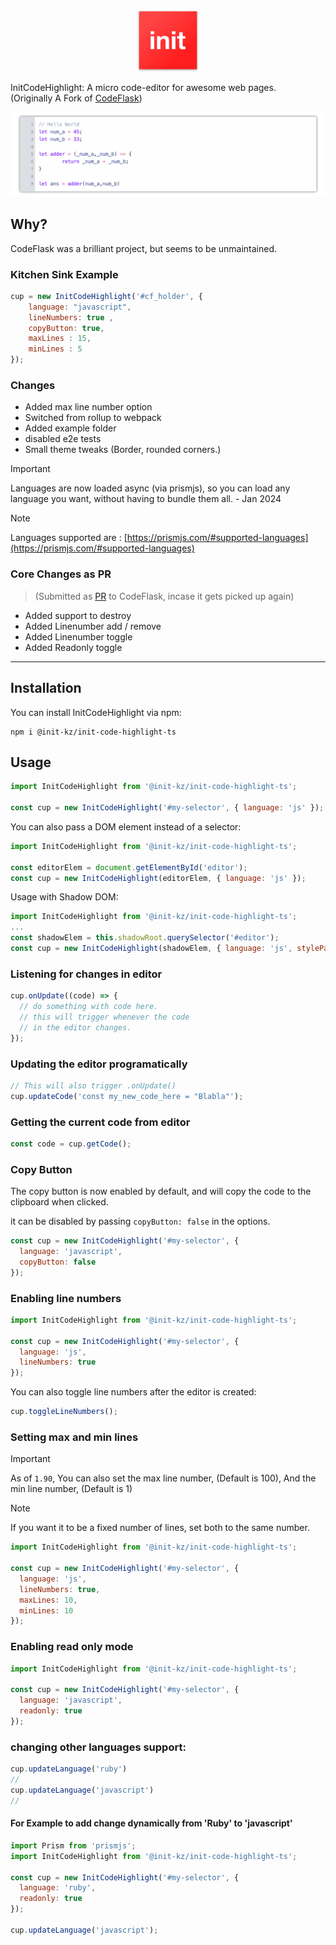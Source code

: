 <p align="center">
  <p align="center">
    <a href="https://init.kz/en">
      <img src="assets/favicon.svg" width="100"   height="100" alt="Logo">
    </a>
  </p>
  InitCodeHighlight: A micro code-editor for awesome web pages.<br>
  (Originally A Fork of <a href="https://github.com/kazzkiq/CodeFlask">CodeFlask</a>)
</p>

<p align="center">
  <img src="assets/code.png" width="739">
</p>

## Why?
CodeFlask was a brilliant project, but seems to be unmaintained.

### Kitchen Sink Example

```js
cup = new InitCodeHighlight('#cf_holder', {
    language: "javascript",
    lineNumbers: true ,
    copyButton: true,
    maxLines : 15,
    minLines : 5
});
```


### Changes
* Added max line number option
* Switched from rollup to webpack
* Added example folder
* disabled e2e tests
* Small theme tweaks (Border, rounded corners.)

> [!IMPORTANT]
> Languages are now loaded async (via prismjs), so you can load any language you want, without having to bundle them all. - Jan 2024

> [!NOTE]
> Languages supported are : [https://prismjs.com/#supported-languages](https://prismjs.com/#supported-languages)

### Core Changes as PR
> (Submitted as [PR](https://github.com/kazzkiq/CodeFlask/pull/134) to CodeFlask, incase it gets picked up again)
* Added support to destroy
* Added Linenumber add / remove
* Added Linenumber toggle
* Added Readonly toggle

---

## Installation

You can install InitCodeHighlight via npm:

```
npm i @init-kz/init-code-highlight-ts
```

## Usage

```js
import InitCodeHighlight from '@init-kz/init-code-highlight-ts';

const cup = new InitCodeHighlight('#my-selector', { language: 'js' });
```
You can also pass a DOM element instead of a selector:
```js
import InitCodeHighlight from '@init-kz/init-code-highlight-ts';

const editorElem = document.getElementById('editor');
const cup = new InitCodeHighlight(editorElem, { language: 'js' });
```
Usage with Shadow DOM:
```js
import InitCodeHighlight from '@init-kz/init-code-highlight-ts';
...
const shadowElem = this.shadowRoot.querySelector('#editor');
const cup = new InitCodeHighlight(shadowElem, { language: 'js', styleParent: this.shadowRoot });
```
### Listening for changes in editor

```js
cup.onUpdate((code) => {
  // do something with code here.
  // this will trigger whenever the code
  // in the editor changes.
});
```

### Updating the editor programatically

```js
// This will also trigger .onUpdate()
cup.updateCode('const my_new_code_here = "Blabla"');
```

### Getting the current code from editor

```js
const code = cup.getCode();
```


### Copy Button

The copy button is now enabled by default, and will copy the code to the clipboard when clicked.

it can be disabled by passing `copyButton: false` in the options.

```js
const cup = new InitCodeHighlight('#my-selector', {
  language: 'javascript',
  copyButton: false
});
```


### Enabling line numbers

```js
import InitCodeHighlight from '@init-kz/init-code-highlight-ts';

const cup = new InitCodeHighlight('#my-selector', {
  language: 'js',
  lineNumbers: true
});
```

You can also toggle line numbers after the editor is created:

```js
cup.toggleLineNumbers();

```

### Setting max and min lines


> [!IMPORTANT]
> As of `1.90`, You can also set the max line number, (Default is 100), And the min line number, (Default is 1)

> [!NOTE]
> If you want it to be a fixed number of lines, set both to the same number.

```js
import InitCodeHighlight from '@init-kz/init-code-highlight-ts';

const cup = new InitCodeHighlight('#my-selector', {
  language: 'js',
  lineNumbers: true,
  maxLines: 10,
  minLines: 10
});
```


### Enabling read only mode

```js
import InitCodeHighlight from '@init-kz/init-code-highlight-ts';

const cup = new InitCodeHighlight('#my-selector', {
  language: 'javascript',
  readonly: true
});
```

### changing other languages support:

```js
cup.updateLanguage('ruby')
//
cup.updateLanguage('javascript')
//
```

#### For Example to add change dynamically from 'Ruby' to 'javascript'

```js
import Prism from 'prismjs';
import InitCodeHighlight from '@init-kz/init-code-highlight-ts';

const cup = new InitCodeHighlight('#my-selector', {
  language: 'ruby',
  readonly: true
});

cup.updateLanguage('javascript');
```
